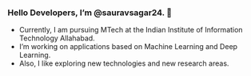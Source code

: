 ### Hello Developers, I’m @sauravsagar24. 👋
- Currently, I am pursuing MTech at the Indian Institute of Information Technology Allahabad.
- I’m working on applications based on Machine Learning and Deep Learning.
- Also, I like exploring new technologies and new research areas. 

<!---
sauravsagar24/sauravsagar24 is a ✨ special ✨ repository because its `README.md` (this file) appears on your GitHub profile.
You can click the Preview link to take a look at your changes.
--->

